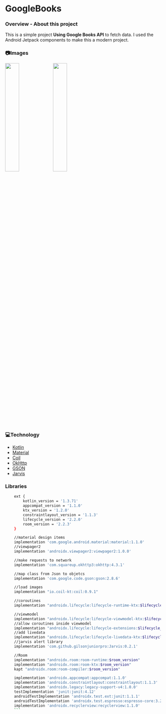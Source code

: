 # GoogleBooks

### **Overview - About this project**
This is a simple project **Using Google Books API** to fetch data. I used the Android Jetpack components to make this a modern project.

### 📷Images
<img src="image_202004170959.gif" width="30%"></img>
<img src="http://www.projectconnect.com.br/github_imagens/Screenshot_1587175071v2.png" width="30%"></img>


### 💻Technology
- [Kotlin](https://kotlinlang.org/)
- [Material](https://material.io/)
- [Coil](https://coil-kt.github.io/coil/)
- [OkHttp](https://square.github.io/okhttp/)
- [GSON](https://github.com/google/gson)
- [Jarvis](https://github.com/gilsonjuniorpro/Jarvis)

### Libraries

```bash
    ext {
        kotlin_version = '1.3.71'
        appcompat_version = '1.1.0'
        ktx_version = '1.2.0'
        constraintlayout_version = '1.1.3'
        lifecycle_version = '2.2.0'
        room_version = '2.2.3'
    }

    //material design items
    implementation 'com.google.android.material:material:1.1.0'
    //viewpager2
    implementation 'androidx.viewpager2:viewpager2:1.0.0'

    //make requests to network
    implementation 'com.squareup.okhttp3:okhttp:4.3.1'

    //map class from Json to objetcs
    implementation 'com.google.code.gson:gson:2.8.6'

    //load images
    implementation "io.coil-kt:coil:0.9.1"

    //coroutines
    implementation "androidx.lifecycle:lifecycle-runtime-ktx:$lifecycle_version"

    //viewmodel
    implementation "androidx.lifecycle:lifecycle-viewmodel-ktx:$lifecycle_version"
    //allow coroutines inside viewmodel
    implementation "androidx.lifecycle:lifecycle-extensions:$lifecycle_version"
    //add livedata
    implementation "androidx.lifecycle:lifecycle-livedata-ktx:$lifecycle_version"
    //jarvis alert library
    implementation 'com.github.gilsonjuniorpro:Jarvis:0.2.1'

    //Room
    implementation "androidx.room:room-runtime:$room_version"
    implementation "androidx.room:room-ktx:$room_version"
    kapt "androidx.room:room-compiler:$room_version"

    implementation 'androidx.appcompat:appcompat:1.1.0'
    implementation 'androidx.constraintlayout:constraintlayout:1.1.3'
    implementation 'androidx.legacy:legacy-support-v4:1.0.0'
    testImplementation 'junit:junit:4.12'
    androidTestImplementation 'androidx.test.ext:junit:1.1.1'
    androidTestImplementation 'androidx.test.espresso:espresso-core:3.2.0'
    implementation 'androidx.recyclerview:recyclerview:1.1.0'
    ```

